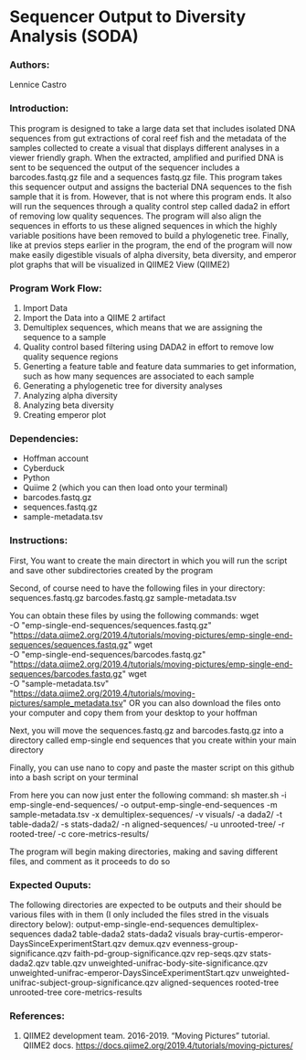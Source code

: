 # Sequencer Output to Diversity Analysis (SODA)

### Authors:
Lennice Castro 

### Introduction:
This program is designed to take a large data set that includes isolated DNA sequences from gut extractions of coral reef fish and the metadata of the samples collected to create a visual that displays different analyses in a viewer friendly graph. 
When the extracted, amplified and purified DNA is sent to be sequenced the output of the sequencer includes  a barcodes.fastq.gz file and a sequences fastq.gz file. This program takes this sequencer output and assigns the bacterial DNA sequences to the fish sample that it is from. However, that is not where this program ends. It also will run the sequences through a quality control step called dada2 in effort of removing low quality sequences. The program will also align the sequences in efforts to us these aligned sequences in which the highly variable positions have been removed to build a phylogenetic tree. Finally, like at previos steps earlier in the program, the end of the program will now make easily digestible visuals of alpha diversity, beta diversity, and emperor plot graphs that will be visualized in QIIME2 View (QIIME2) 

### Program Work Flow:
1. Import Data
2. Import the Data into a QIIME 2 artifact
3. Demultiplex sequences, which means that we are assigning the sequence to a sample
4. Quality control based filtering using DADA2 in effort to remove low quality sequence regions 
5. Generting a feature table and feature data summaries to get information, such as how many sequences are associated to each sample
6. Generating a phylogenetic tree for diversity analyses
7. Analyzing alpha diversity
8. Analyzing beta diversity
9. Creating emperor plot 

### Dependencies:
- Hoffman account
- Cyberduck
- Python
- Quiime 2 (which you can then load onto your terminal)
- barcodes.fastq.gz
- sequences.fastq.gz
- sample-metadata.tsv

### Instructions:
First, You want to create the main directort in which you will run the script and save other subdirectories created by the program

Second, of course need to have  the following files in your directory:
sequences.fastq.gz 
barcodes.fastq.gz 
sample-metadata.tsv 

You can obtain these files by using the following commands:
wget \
  -O "emp-single-end-sequences/sequences.fastq.gz" \
  "https://data.qiime2.org/2019.4/tutorials/moving-pictures/emp-single-end-sequences/sequences.fastq.gz"
wget \
  -O "emp-single-end-sequences/barcodes.fastq.gz" \
  "https://data.qiime2.org/2019.4/tutorials/moving-pictures/emp-single-end-sequences/barcodes.fastq.gz"
wget \
  -O "sample-metadata.tsv" \
  "https://data.qiime2.org/2019.4/tutorials/moving-pictures/sample_metadata.tsv"
OR 
you can also download the files onto your computer and copy them from your desktop to your hoffman

Next, you will move the sequences.fastq.gz and barcodes.fastq.gz into a directory called emp-single end sequences that you create within your main directory

Finally, you can use nano to copy and paste the master script on this github into a bash script on your terminal

From here you can now just enter the following command:
sh master.sh -i emp-single-end-sequences/ -o output-emp-single-end-sequences -m sample-metadata.tsv -x demultiplex-sequences/ -v visuals/ -a dada2/ -t table-dada2/ -s stats-dada2/ -n aligned-sequences/ -u unrooted-tree/ -r rooted-tree/ -c core-metrics-results/

The program will begin making directories, making and saving different files, and comment as it proceeds to do so

### Expected Ouputs:
The following directories are expected to be outputs and their should be various files with in them (I only included the files stred in the visuals directory below):
output-emp-single-end-sequences
demultiplex-sequences
dada2 
table-dada2
stats-dada2
visuals
	bray-curtis-emperor-DaysSinceExperimentStart.qzv
	demux.qzv
	evenness-group-significance.qzv
	faith-pd-group-significance.qzv
	rep-seqs.qzv
	stats-dada2.qzv
	table.qzv
	unweighted-unifrac-body-site-significance.qzv
	unweighted-unifrac-emperor-DaysSinceExperimentStart.qzv
	unweighted-unifrac-subject-group-significance.qzv
aligned-sequences
rooted-tree    
unrooted-tree
core-metrics-results     

### References:

1. QIIME2 development team. 2016-2019. “Moving Pictures” tutorial. QIIME2 docs. https://docs.qiime2.org/2019.4/tutorials/moving-pictures/


